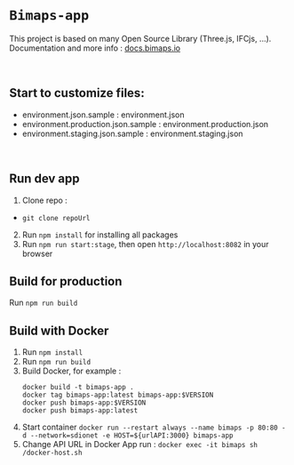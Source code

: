 # `Bimaps-app`

This project is based on many Open Source Library (Three.js, IFCjs, ...).
Documentation and more info : [docs.bimaps.io](https://docs.bimaps.io/)

<br>

## Start to customize files:
- environment.json.sample : environment.json
- environment.production.json.sample : environment.production.json
- environment.staging.json.sample : environment.staging.json

<br>

## Run dev app

1. Clone repo : 
  - `git clone repoUrl`
2. Run `npm install` for installing all packages
3. Run `npm run start:stage`, then open `http://localhost:8082` in your browser


## Build for production

Run `npm run build`


## Build with Docker

1. Run `npm install`
2. Run `npm run build`
3. Build Docker, for example :
    ```
    docker build -t bimaps-app .
    docker tag bimaps-app:latest bimaps-app:$VERSION
    docker push bimaps-app:$VERSION
    docker push bimaps-app:latest
    ```
4. Start container `docker run --restart always --name bimaps -p 80:80 -d --network=sdionet -e HOST=${urlAPI:3000} bimaps-app`
5. Change API URL in Docker App run : `docker exec -it bimaps sh /docker-host.sh`
